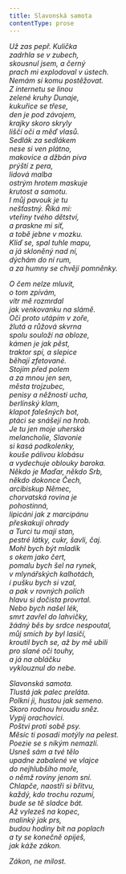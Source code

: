```yaml
---
title: Slavonská samota
contentType: prose
---
```


<section>

_Už zas pepř. Kulička  
zadrhla se v zubech,  
skousnul jsem, a černý  
prach mi explodoval v ústech.  
Nemám si komu postěžovat.  
Z internetu se linou  
zelené kruhy Dunaje,  
kukuřice se třese,  
den je pod závojem,  
krajky skoro skryly  
liščí oči a měď vlasů.  
Sedlák za sedlákem  
nese si ven plátno,  
makovice a džbán piva  
prýští z pera,  
lidová malba  
ostrým hrotem maskuje  
krutost a samotu.  
I můj pavouk je tu  
nešťastný. Říká mi:  
vteřiny tvého dětství,  
a praskne mi síť,  
a tobě jebne v mozku.  
Kliď se, spal tuhle mapu,  
a já skloněný nad ní,  
dýchám do ní rum,  
a za humny se chvějí pomněnky._

</section>

<section>

_O čem nelze mluvit,  
o tom zpívám,  
vítr mě rozmrdal  
jak venkovanku na slámě.  
Oči proto utápím v zoře,  
žlutá a růžová skvrna  
spolu souloží na obloze,  
kámen je jak pěst,  
traktor spí, a slepice  
běhají zfetované.  
Stojím před polem  
a za mnou jen sen,  
města trojzubec,  
penisy a něžnosti ucha,  
berlínský klam,  
klapot falešných bot,  
ptáci se snášejí na hrob.  
Je tu jen moje uherská  
melancholie, Slavonie  
si kasá podkolenky,  
kouše pálivou klobásu  
a vydechuje oblouky baroka.  
Někdo je Maďar, někdo Srb,  
někdo dokonce Čech,  
arcibiskup Němec,  
chorvatská rovina je  
pohostinná,  
lipicáni jak z marcipánu  
přeskakují ohrady  
a Turci tu mají stan,  
pestré látky, cukr, šavli, čaj.  
Mohl bych být mladík  
s okem jako čert,  
pomalu bych šel na rynek,  
v mlynářských kalhotách,  
i pušku bych si vzal,  
a pak v rovných polích  
hlavu si dočista provrtal.  
Nebo bych našel lék,  
smrt zavřel do lahvičky,  
žádný běs by srdce nespoutal,  
můj smích by byl lasičí,  
kroutil bych se, až by mě ubili  
pro slané oči touhy,  
a já na obláčku  
vyklouznul do nebe._

</section>

<section>

_Slavonská samota.  
Tlustá jak palec preláta.  
Polkni ji, hustou jak semeno.  
Skoro rodnou hroudu sněz.  
Vypij orachovici.  
Poštvi proti sobě psy.  
Měsíc ti posadí motýly na pelest.  
Poezie se s nikým nemazlí.  
Usneš sám a tvé tělo  
upadne zabalené ve vlajce  
do nejhlubšího moře,  
o němž roviny jenom sní.  
Chlapče, naostři si břitvu,  
každý, kdo trochu rozumí,  
bude se tě sladce bát.  
Až vylezeš na kopec,  
malinký jak prs,  
budou hodiny bít na poplach  
a ty se konečně opiješ,  
jak káže zákon._

</section>

<section>

_Zákon, ne milost._

</section>

